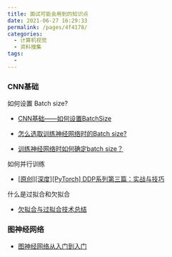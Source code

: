 ```yaml
---
title: 面试可能会用到的知识点
date: 2021-06-27 16:29:33
permalink: /pages/4f4178/
categories:
  - 计算机视觉
  - 资料搜集
tags:
  - 
---
```

### CNN基础

如何设置 Batch size?

- [CNN基础——如何设置BatchSize](https://juejin.cn/post/6977559002108395533)
- [怎么选取训练神经网络时的Batch size?](https://www.zhihu.com/question/61607442)

- [训练神经网络时如何确定batch size？](https://www.jiqizhixin.com/articles/2018-07-12-4)

如何并行训练

- [[原创][深度][PyTorch] DDP系列第三篇：实战与技巧](https://zhuanlan.zhihu.com/p/250471767)

什么是过拟合和欠拟合

- [欠拟合与过拟合技术总结](https://blog.csdn.net/KANG157/article/details/117913709)

### 图神经网络

- [图神经网络从入门到入门](https://zhuanlan.zhihu.com/p/136521625)